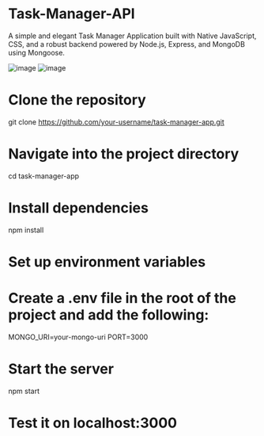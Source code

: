 # Task-Manager-API

A simple and elegant Task Manager Application built with Native JavaScript, CSS, and a robust backend powered by Node.js, Express, and MongoDB using Mongoose.

![image](https://github.com/user-attachments/assets/dd69428f-3e41-4de2-997e-53156c3b3d00)
![image](https://github.com/user-attachments/assets/e6c5d9d2-29c7-4bd2-a583-342d54aca8eb)

# Clone the repository
git clone https://github.com/your-username/task-manager-app.git

# Navigate into the project directory
cd task-manager-app

# Install dependencies
npm install

# Set up environment variables
# Create a .env file in the root of the project and add the following:
MONGO_URI=your-mongo-uri
PORT=3000

# Start the server
npm start

# Test it on localhost:3000
